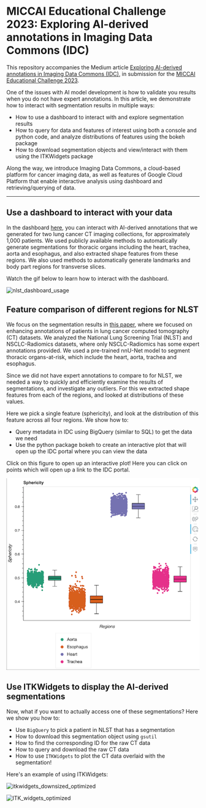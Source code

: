 # MICCAI Educational Challenge 2023: Exploring AI-derived annotations in Imaging Data Commons (IDC)

This repository accompanies the Medium article [Exploring AI-derived annotations in Imaging Data Commons (IDC)](https://medium.com/@deepa.krishnaswamy2/exploring-ai-derived-annotations-in-imaging-data-commons-idc-e60b030eca17), in submission for the [MICCAI Educational Challenge 2023](https://miccai-sb.github.io/challenge). 

One of the issues with AI model development is how to validate you results when you do not have expert annotations. In this article, we demonstrate how to interact with segmentation results in multiple ways: 
- How to use a dashboard to interact with and explore segmentation results
- How to query for data and features of interest using both a console and python code, and analyze distributions of features using the bokeh package 
- How to download segmentation objects and view/interact with them using the ITKWidgets package

Along the way, we introduce Imaging Data Commons, a cloud-based platform for cancer imaging data, as well as features of Google Cloud Platform that enable interactive analysis using dashboard and retrieving/querying of data. 

--- 

## Use a dashboard to interact with your data 

In the dashboard [here](https://lookerstudio.google.com/u/0/reporting/a9ead556-4f23-4139-a008-1135772b358a/page/p_wsm498cc3c?s=idUgo-ggtN0), you can interact with AI-derived annotations that we generated for two lung cancer CT imaging collections, for approximately 1,000 patients. We used publicly available methods to automatically generate segmentations for thoracic organs including the heart, trachea, aorta and esophagus, and also extracted shape features from these regions. We also used methods to automatically generate landmarks and body part regions for transverse slices. 

Watch the gif below to learn how to interact with the dashboard.

![nlst_dashboard_usage](https://github.com/deepakri201/MICCAI-educational-challenge-2023/assets/59979551/35ec2edf-11f9-4c6e-98f2-93bbcb72c6e3)


## Feature comparison of different regions for NLST

We focus on the segmentation results in [this paper](https://arxiv.org/abs/2306.00150), where we focused on enhancing annotations of patients in lung cancer computed tomography (CT) datasets. We analyzed the National Lung Screening Trial (NLST) and NSCLC-Radiomics datasets, where only NSCLC-Radiomics has some expert annotations provided. We used a pre-trained nnU-Net model to segment thoracic organs-at-risk, which include the heart, aorta, trachea and esophagus. 

Since we did not have expert annotations to compare to for NLST, we needed a way to quickly and efficiently examine the results of segmentations, and investigate any outliers. For this we extracted shape features from each of the regions, and looked at distributions of these values. 

Here we pick a single feature (sphericity), and look at the distribution of this feature across all four regions. We show how to:

- Query metadata in IDC using BigQuery (similar to SQL) to get the data we need 
- Use the python package bokeh to create an interactive plot that will open up the IDC portal where you can view the data

Click on this figure to open up an interactive plot! Here you can click on points which will open up a link to the IDC portal.

[![](https://github.com/deepakri201/MICCAI-educational-challenge-2023/blob/main/bokeh_figure_new.png)](https://htmlpreview.github.io/?https://github.com/deepakri201/MICCAI-educational-challenge-2023/blob/main/bokeh_figure_new.html)

## Use ITKWidgets to display the AI-derived segmentations

Now, what if you want to actually access one of these segmentations? Here we show you how to:

- Use `BigQuery` to pick a patient in NLST that has a segmentation
- How to download this segmentation object using `gsutil`
- How to find the corresponding ID for the raw CT data
- How to query and download the raw CT data
- How to use `ITKWidgets` to plot the CT data overlaid with the segmentation!

Here's an example of using ITKWidgets: 

![itkwidgets_downsized_optimized](https://github.com/deepakri201/MICCAI-educational-challenge-2023/assets/59979551/ae3920ba-fd2f-4312-a004-af0ca86a1b02)

![ITK_widgets_optimized](https://github.com/deepakri201/MICCAI-educational-challenge-2023/assets/59979551/ff2217dd-db28-4ac8-b77e-ee4c60e22e47)




